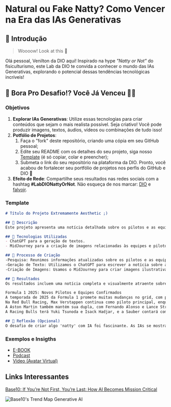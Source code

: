 # Natural ou Fake Natty? Como Vencer na Era das IAs Generativas

## 🚀 Introdução

> Woooow! Look at this 👀

Olá pessoal, Venilton da DIO aqui! Inspirado na hype _"Natty or Not"_ do fisiculturismo, este Lab da DIO te convida a conhecer o mundo das IAs Generativas, explorando o potencial dessas tendências tecnológicas incríveis!

## 🎯 Bora Pro Desafio!? Você Já Venceu 💪🤓

### Objetivos

1. **Explorar IAs Generativas**: Utilize essas tecnologias para criar conteúdos que sejam o mais realista possível. Seja criativo! Você pode produzir imagens, textos, áudios, vídeos ou combinações de tudo isso!
1. **Potfólio de Projetos**:
    1. Faça o "fork" deste repositório, criando uma cópia em seu GitHub pessoal;
    2. Edite seu README com os detalhes do seu projeto, siga nosso [Template](#template) (é só copiar, colar e preencher);
    3. Submeta o link do seu repositório na plataforma da DIO. Pronto, você acabou de fortalecer seu portfólio de projetos nos perfis do GitHub e DIO 🚀
1. **Efeito de Rede**: Compartilhe seus resultados nas redes sociais com a hashtag **#LabDIONattyOrNot**. Não esqueça de nos marcar: [DIO](https://www.linkedin.com/school/dio-makethechange) e [falvojr](https://www.linkedin.com/in/falvojr).

### Template

```markdown
# Título do Projeto Extremamente Aesthetic ;)

## 📒 Descrição
Este projeto apresenta uma notícia detalhada sobre os pilotos e as equipes da temporada de 2025 da Formula 1. Utilizando IAs generativas, criamos um conteúdo realista e envolvente sobre as mudanças e expectativas para o próximo campeonato.

## 🤖 Tecnologias Utilizadas
- ChatGPT para a geração de textos.
- MidJourney para a criação de imagens relacionadas às equipes e pilotos.

## 🧐 Processo de Criação
-Pesquisa: Reunimos informações atualizadas sobre os pilotos e as equipes da temporada de 2025.
-Geração de Texto: Utilizamos o ChatGPT para escrever a notícia sobre as mudanças e novidades na Formula 1.
-Criação de Imagens: Usamos o MidJourney para criar imagens ilustrativas dos pilotos e carros.

## 🚀 Resultados
Os resultados incluem uma notícia completa e visualmente atraente sobre a temporada de 2025 da Formula 1, com descrições detalhadas e imagens impressionantes.

Formula 1 2025: Novos Pilotos e Equipes Confirmados
A temporada de 2025 da Formula 1 promete muitas mudanças no grid, com pilotos e equipes se movendo para novas oportunidades. Um dos maiores destaques é a mudança de Lewis Hamilton da Mercedes para a Ferrari, onde ele substituirá Carlos Sainz. Hamilton se junta a Charles Leclerc na equipe italiana, formando uma dupla poderosa.
Na Red Bull Racing, Max Verstappen continua como piloto principal, enquanto Liam Lawson faz sua estreia na F1, substituindo Sergio Pérez. A Mercedes mantém George Russell e traz o jovem talento Andrea Kimi Antonelli.
A Aston Martin também mantém sua dupla, com Fernando Alonso e Lance Stroll. A Alpine conta com Pierre Gasly e Jack Doohan, enquanto a Haas apresenta Esteban Ocon e Oliver Bearman.
A Racing Bulls terá Yuki Tsunoda e Isack Hadjar, e a Sauber contará com Nico Hulkenberg e Gabriel Bortoleto.

## 💭 Reflexão (Opcional)
O desafio de criar algo 'natty' com IA foi fascinante. As IAs se mostraram extremamente poderosas, mas ainda há espaço para criatividade e intervenção humana.
```

### Exemplos e Insigths

- [E-BOOK](/exemplos/E-BOOK.md)
- [Podcast](/exemplos/PODCAST.md)
- [Vídeo (Avatar Virtual)](/exemplos/VIDEO.md)

## Links Interessantes

[Base10: If You’re Not First, You’re Last: How AI Becomes Mission Critical](https://base10.vc/post/generative-ai-mission-critical/)

![Base10's Trend Map Generative AI](https://github.com/digitalinnovationone/lab-natty-or-not/assets/730492/f4df26e8-f8f7-4419-8252-c69d73ea930c)
